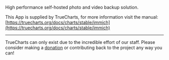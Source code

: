 High performance self-hosted photo and video backup solution.

This App is supplied by TrueCharts, for more information visit the manual: [https://truecharts.org/docs/charts/stable/immich](https://truecharts.org/docs/charts/stable/immich)

---

TrueCharts can only exist due to the incredible effort of our staff.
Please consider making a [donation](https://truecharts.org/docs/about/sponsor) or contributing back to the project any way you can!

